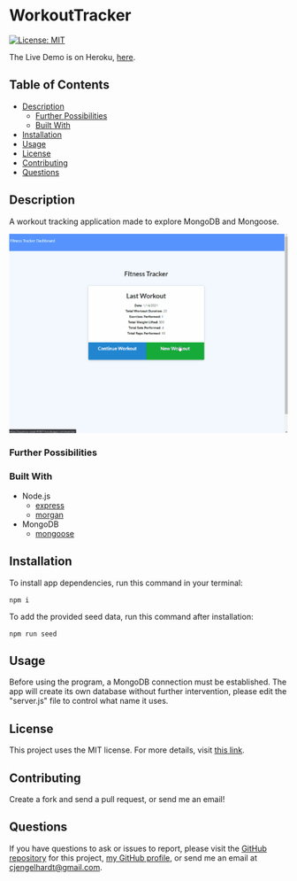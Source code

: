 # WorkoutTracker

[![License: MIT](https://img.shields.io/badge/License-MIT-yellow.svg)](https://opensource.org/licenses/MIT)

The Live Demo is on Heroku, [here](https://aqueous-peak-91831.herokuapp.com/).

## Table of Contents
* [Description](#Description)
  * [Further Possibilities](#Further-Possibilities)
  * [Built With](#built-with)
* [Installation](#Installation)
* [Usage](#Usage)
* [License](#License)
* [Contributing](#Contributing)
* [Questions](#Questions)

## Description
A workout tracking application made to explore MongoDB and Mongoose.

[![Project Screenshot](./WorkoutTracker.gif)](https://aqueous-peak-91831.herokuapp.com/)



### Further Possibilities


### Built With

* Node.js
    * [express](https://www.npmjs.com/package/express)
    * [morgan](https://www.npmjs.com/package/morgan)
* MongoDB
    * [mongoose](https://www.npmjs.com/package/mongoose)

## Installation
To install app dependencies, run this command in your terminal:
```
npm i
```

To add the provided seed data, run this command after installation:
```
npm run seed
```

## Usage
Before using the program, a MongoDB connection must be established. The app will create its own database without further intervention, please edit the "server.js" file to control what name it uses.

## License
This project uses the MIT license. For more details, visit [this link](https://choosealicense.com/licenses/mit/).

## Contributing
Create a fork and send a pull request, or send me an email!

## Questions
If you have questions to ask or issues to report, please visit the [GitHub repository](https://github.com/ziieng/EmployeeDatabase) for this project, [my GitHub profile](https://github.com/ziieng), or send me an email at cjengelhardt@gmail.com.
